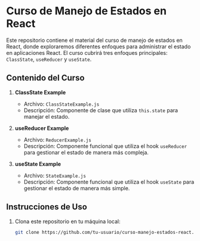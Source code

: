# Curso de Manejo de Estados en React

Este repositorio contiene el material del curso de manejo de estados en React, donde exploraremos diferentes enfoques para administrar el estado en aplicaciones React. El curso cubrirá tres enfoques principales: `ClassState`, `useReducer` y `useState`.

## Contenido del Curso

1. **ClassState Example**
   - Archivo: `ClassStateExample.js`
   - Descripción: Componente de clase que utiliza `this.state` para manejar el estado.

2. **useReducer Example**
   - Archivo: `ReducerExample.js`
   - Descripción: Componente funcional que utiliza el hook `useReducer` para gestionar el estado de manera más compleja.

3. **useState Example**
   - Archivo: `StateExample.js`
   - Descripción: Componente funcional que utiliza el hook `useState` para gestionar el estado de manera más simple.

## Instrucciones de Uso

1. Clona este repositorio en tu máquina local:

   ```bash
   git clone https://github.com/tu-usuario/curso-manejo-estados-react.git

